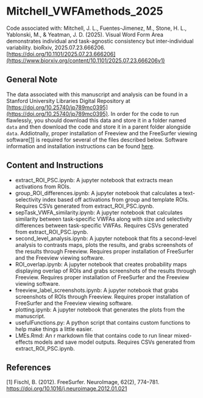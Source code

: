 # Mitchell_VWFAmethods_2025
Code associated with:
Mitchell, J. L., Fuentes-Jimenez, M., Stone, H. L., Yablonski, M., & Yeatman, J. D. (2025). Visual Word Form Area demonstrates individual and task-agnostic consistency but inter-individual variability. bioRxiv, 2025.07.23.666206. [https://doi.org/10.1101/2025.07.23.666206](https://www.biorxiv.org/content/10.1101/2025.07.23.666206v1)


## General Note
The data associated with this manuscript and analysis can be found in a Stanford University Libraries Digital Repository at [https://doi.org/10.25740/jp789mc0395](https://doi.org/10.25740/jp789mc0395). In order for the code to run flawlessly, you should download this data and store it in a folder named `data` and then download the code and store it in a parent folder alongside `data`. Addiotnally, proper installation of Freeview and the FreeSurfer viewing software[[1]](#1) is required for several of the files described below. Software information and installation instructions can be found [here](https://surfer.nmr.mgh.harvard.edu/).

## Content and Instructions
- extract_ROI_PSC.ipynb: A jupyter notebook that extracts mean activations from ROIs.
- group_ROI_differences.ipynb: A jupyter notebook that calculates a text-selectivity index based off activations from group and template ROIs. Requires CSVs generated from extract_ROI_PSC.ipynb.
- sepTask_VWFA_similarity.ipynb: A jupyter notebook that calculates similarity between task-specific VWFAs along with size and selectivity differences between task-specific VWFAs. Requires CSVs generated from extract_ROI_PSC.ipynb.
- second_level_analysis.ipynb: A jupyter notebook that fits a second-level analysis to contrasts maps, plots the results, and grabs screenshots of the results through Freeview. Requires proper installation of FreeSurfer and the Freeview viewing software.
- ROI_overlap.ipynb: A jupyter notebook that creates probability maps displaying overlap of ROIs and grabs screenshots of the results through Freeview. Requires proper installation of FreeSurfer and the Freeview viewing software.
- freeview_label_screenshots.ipynb: A jupyter notebook that grabs screenshots of ROIs through Freeview. Requires proper installation of FreeSurfer and the Freeview viewing software.
- plotting.ipynb: A jupyter notebook that generates the plots from the manuscript.
- usefulFunctions.py: A python script that contains custom functions to help make things a little easier.
- LMEs.Rmd: An r markdown file that contains code to run linear mixed-effects models and save model outputs. Requires CSVs generated from extract_ROI_PSC.ipynb.

## References 
<a id="1">[1]</a> 
Fischl, B. (2012). FreeSurfer. NeuroImage, 62(2), 774–781. https://doi.org/10.1016/j.neuroimage.2012.01.021

